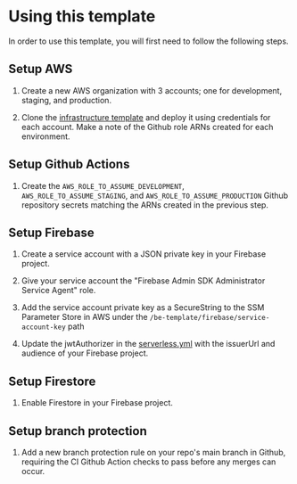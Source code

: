 # Using this template

In order to use this template, you will first need to follow the following steps.

## Setup AWS

1. Create a new AWS organization with 3 accounts; one for development, staging, and production.

2. Clone the [infrastructure template](https://github.com/jackcohen5/infrastructure-template) and deploy it using credentials for each account. Make a note of the Github role ARNs created for each environment.

## Setup Github Actions

1. Create the `AWS_ROLE_TO_ASSUME_DEVELOPMENT`, `AWS_ROLE_TO_ASSUME_STAGING`, and `AWS_ROLE_TO_ASSUME_PRODUCTION` Github repository secrets matching the ARNs created in the previous step.

## Setup Firebase

1. Create a service account with a JSON private key in your Firebase project.

2. Give your service account the "Firebase Admin SDK Administrator Service Agent" role.

3. Add the service account private key as a SecureString to the SSM Parameter Store in AWS under the `/be-template/firebase/service-account-key` path

4. Update the jwtAuthorizer in the [serverless.yml](../serverless.yml) with the issuerUrl and audience of your Firebase project.

## Setup Firestore

1. Enable Firestore in your Firebase project.

## Setup branch protection

1. Add a new branch protection rule on your repo's main branch in Github, requiring the CI Github Action checks to pass before any merges can occur.
